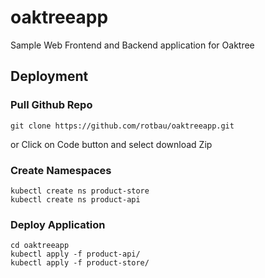 # oaktreeapp

Sample Web Frontend and Backend application for Oaktree

## Deployment

### Pull Github Repo
```
git clone https://github.com/rotbau/oaktreeapp.git
```
or Click on Code button and select download Zip

### Create Namespaces
```
kubectl create ns product-store
kubectl create ns product-api
```

### Deploy Application
```
cd oaktreeapp
kubectl apply -f product-api/
kubectl apply -f product-store/
